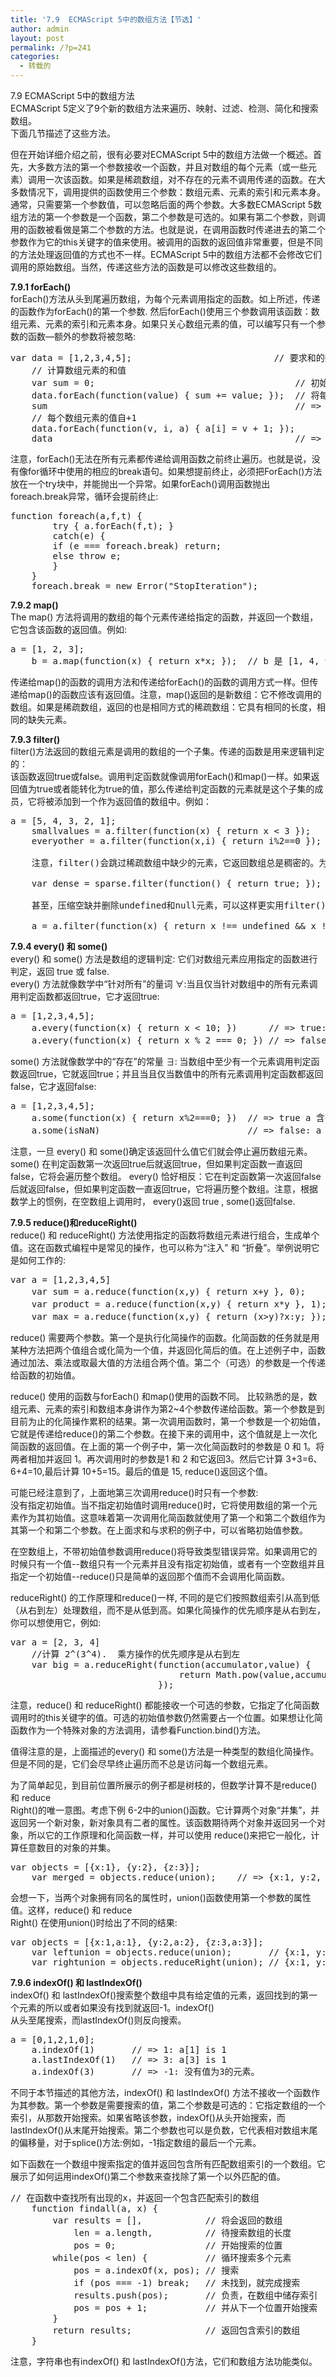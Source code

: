 ```yaml
---
title: '7.9  ECMAScript 5中的数组方法【节选】'
author: admin
layout: post
permalink: /?p=241
categories:
  - 转载的
---
```

7.9 ECMAScript 5中的数组方法  
ECMAScript 5定义了9个新的数组方法来遍历、映射、过滤、检测、简化和搜索数组。  
下面几节描述了这些方法。

但在开始详细介绍之前，很有必要对ECMAScript 5中的数组方法做一个概述。首先，大多数方法的第一个参数接收一个函数，并且对数组的每个元素（或一些元素）调用一次该函数。如果是稀疏数组，对不存在的元素不调用传递的函数。在大多数情况下，调用提供的函数使用三个参数：数组元素、元素的索引和元素本身。通常，只需要第一个参数值，可以忽略后面的两个参数。大多数ECMAScript 5数组方法的第一个参数是一个函数，第二个参数是可选的。如果有第二个参数，则调用的函数被看做是第二个参数的方法。也就是说，在调用函数时传递进去的第二个参数作为它的this关键字的值来使用。被调用的函数的返回值非常重要，但是不同的方法处理返回值的方式也不一样。ECMAScript 5中的数组方法都不会修改它们调用的原始数组。当然，传递这些方法的函数是可以修改这些数组的。

**7.9.1 forEach()**  
forEach()方法从头到尾遍历数组，为每个元素调用指定的函数。如上所述，传递的函数作为forEach()的第一个参数. 然后forEach()使用三个参数调用该函数：数组元素、元素的索引和元素本身。如果只关心数组元素的值，可以编写只有一个参数的函数&#8212;额外的参数将被忽略:

<pre>var data = [1,2,3,4,5];                           // 要求和的数组
    // 计算数组元素的和值
    var sum = 0;                                      // 初始为0
    data.forEach(function(value) { sum += value; });  // 将每个值累加到sum上
    sum                                               // => 15
    // 每个数组元素的值自+1
    data.forEach(function(v, i, a) { a[i] = v + 1; });
    data                                              // => [2,3,4,5,6]</pre>

注意，forEach()无法在所有元素都传递给调用函数之前终止遍历。也就是说，没有像for循环中使用的相应的break语句。如果想提前终止，必须把ForEach()方法放在一个try块中，并能抛出一个异常。如果forEach()调用函数抛出foreach.break异常，循环会提前终止:

<pre>function foreach(a,f,t) {
        try { a.forEach(f,t); }
        catch(e) {
        if (e === foreach.break) return; 
        else throw e;
        }
    }
    foreach.break = new Error("StopIteration");</pre>

**7.9.2 map()**  
The map() 方法将调用的数组的每个元素传递给指定的函数，并返回一个数组，它包含该函数的返回值。例如:

<pre>a = [1, 2, 3];
    b = a.map(function(x) { return x*x; });  // b 是 [1, 4, 9]</pre>

传递给map()的函数的调用方法和传递给forEach()的函数的调用方式一样。但传递给map()的函数应该有返回值。注意，map()返回的是新数组：它不修改调用的数组。如果是稀疏数组，返回的也是相同方式的稀疏数组：它具有相同的长度，相同的缺失元素。

**7.9.3 filter()**  
filter()方法返回的数组元素是调用的数组的一个子集。传递的函数是用来逻辑判定的：  
该函数返回true或false。调用判定函数就像调用forEach()和map()一样。如果返回值为true或者能转化为true的值，那么传递给判定函数的元素就是这个子集的成员，它将被添加到一个作为返回值的数组中。例如：

<pre>a = [5, 4, 3, 2, 1];
    smallvalues = a.filter(function(x) { return x &lt; 3 });   // [2, 1]
    everyother = a.filter(function(x,i) { return i%2==0 }); // [5, 3, 1]
    
    注意，filter()会跳过稀疏数组中缺少的元素，它返回数组总是稠密的。为了压缩稀疏数组的空缺，代码如下：
    
    var dense = sparse.filter(function() { return true; });
    
    甚至，压缩空缺并删除undefined和null元素，可以这样更实用filter()：
    
    a = a.filter(function(x) { return x !== undefined &#038;&#038; x != null; });</pre>

**7.9.4 every() 和 some()**  
every() 和 some() 方法是数组的逻辑判定: 它们对数组元素应用指定的函数进行判定，返回 true 或 false.  
every() 方法就像数学中“针对所有”的量词 ∀:当且仅当针对数组中的所有元素调用判定函数都返回true，它才返回true:

<pre>a = [1,2,3,4,5];
    a.every(function(x) { return x &lt; 10; })      // => true: 所有值&lt; 10.
    a.every(function(x) { return x % 2 === 0; }) // => false: 不是所有的值都是偶数</pre>

some() 方法就像数学中的“存在”的常量 ∃: 当数组中至少有一个元素调用判定函数返回true，它就返回true；并且当且仅当数值中的所有元素调用判定函数都返回false，它才返回false:

<pre>a = [1,2,3,4,5];
    a.some(function(x) { return x%2===0; })  // => true a 含有偶数值
    a.some(isNaN)                            // => false: a 不包含非数值元素.</pre>

注意，一旦 every() 和 some()确定该返回什么值它们就会停止遍历数组元素。 some() 在判定函数第一次返回true后就返回true，但如果判定函数一直返回false，它将会遍历整个数组。 every() 恰好相反：它在判定函数第一次返回false后就返回false，但如果判定函数一直返回true，它将遍历整个数组。注意，根据数学上的惯例，在空数组上调用时， every()返回 true , some()返回false.

**7.9.5 reduce()和reduceRight()**  
reduce() 和 reduceRight() 方法使用指定的函数将数组元素进行组合，生成单个值。这在函数式编程中是常见的操作，也可以称为“注入” 和 “折叠”。举例说明它是如何工作的:

<pre>var a = [1,2,3,4,5]
    var sum = a.reduce(function(x,y) { return x+y }, 0);     // 数组求和
    var product = a.reduce(function(x,y) { return x*y }, 1); // 数组求积
    var max = a.reduce(function(x,y) { return (x>y)?x:y; }); // 求最大值</pre>

reduce() 需要两个参数。第一个是执行化简操作的函数。化简函数的任务就是用某种方法把两个值组合或化简为一个值，并返回化简后的值。在上述例子中，函数通过加法、乘法或取最大值的方法组合两个值。第二个（可选）的参数是一个传递给函数的初始值。

reduce() 使用的函数与forEach() 和map()使用的函数不同。 比较熟悉的是，数组元素、元素的索引和数组本身讲作为第2~4个参数传递给函数。第一个参数是到目前为止的化简操作累积的结果。第一次调用函数时，第一个参数是一个初始值，它就是传递给reduce()的第二个参数。在接下来的调用中，这个值就是上一次化简函数的返回值。在上面的第一个例子中，第一次化简函数时的参数是 0 和 1。将两者相加并返回 1。再次调用时的参数是1 和 2 和它返回3。然后它计算 3+3=6、 6+4=10,最后计算 10+5=15。最后的值是 15, reduce()返回这个值。

可能已经注意到了，上面地第三次调用reduce()时只有一个参数:  
没有指定初始值。当不指定初始值时调用reduce()时，它将使用数组的第一个元素作为其初始值。这意味着第一次调用化简函数就使用了第一个和第二个数组作为其第一个和第二个参数。在上面求和与求积的例子中，可以省略初始值参数。

在空数组上，不带初始值参数调用reduce()将导致类型错误异常。如果调用它的时候只有一个值--数组只有一个元素并且没有指定初始值，或者有一个空数组并且指定一个初始值--reduce()只是简单的返回那个值而不会调用化简函数。

reduceRight() 的工作原理和reduce()一样, 不同的是它们按照数组索引从高到低（从右到左）处理数组，而不是从低到高。如果化简操作的优先顺序是从右到左，你可以想使用它，例如:

<pre>var a = [2, 3, 4]
    //计算 2^(3^4).  乘方操作的优先顺序是从右到左
    var big = a.reduceRight(function(accumulator,value) {
                                return Math.pow(value,accumulator);
                            });</pre>

注意，reduce() 和 reduceRight() 都能接收一个可选的参数，它指定了化简函数调用时的this关键字的值。可选的初始值参数仍然需要占一个位置。如果想让化简函数作为一个特殊对象的方法调用，请参看Function.bind()方法。

值得注意的是，上面描述的every() 和 some()方法是一种类型的数组化简操作。但是不同的是，它们会尽早终止遍历而不总是访问每一个数组元素。

为了简单起见，到目前位置所展示的例子都是树枝的，但数学计算不是reduce() 和 reduce  
Right()的唯一意图。考虑下例 6-2中的union()函数。它计算两个对象“并集”，并返回另一个新对象，新对象具有二者的属性。该函数期待两个对象并返回另一个对象，所以它的工作原理和化简函数一样，并可以使用 reduce()来把它一般化，计算任意数目的对象的并集。

<pre>var objects = [{x:1}, {y:2}, {z:3}];
    var merged = objects.reduce(union);    // => {x:1, y:2, z:3}</pre>

会想一下，当两个对象拥有同名的属性时，union()函数使用第一个参数的属性值。这样，reduce() 和 reduce  
Right() 在使用union()时给出了不同的结果:

<pre>var objects = [{x:1,a:1}, {y:2,a:2}, {z:3,a:3}];
    var leftunion = objects.reduce(union);       // {x:1, y:2, z:3, a:1}
    var rightunion = objects.reduceRight(union); // {x:1, y:2, z:3, a:3}</pre>

**7.9.6 indexOf() 和 lastIndexOf()**  
indexOf() 和 lastIndexOf()搜索整个数组中具有给定值的元素，返回找到的第一个元素的所以或者如果没有找到就返回-1。indexOf()  
从头至尾搜索，而lastIndexOf()则反向搜索。

<pre>a = [0,1,2,1,0];
    a.indexOf(1)       // => 1: a[1] is 1
    a.lastIndexOf(1)   // => 3: a[3] is 1
    a.indexOf(3)       // => -1: 没有值为3的元素。</pre>

不同于本节描述的其他方法，indexOf() 和 lastIndexOf() 方法不接收一个函数作为其参数。第一个参数是需要搜索的值，第二个参数是可选的：它指定数组的一个索引，从那数开始搜索。如果省略该参数，indexOf()从头开始搜索，而 lastIndexOf()从末尾开始搜索。第二个参数也可以是负数，它代表相对数组末尾的偏移量，对于splice()方法:例如，-1指定数组的最后一个元素。

如下函数在一个数组中搜索指定的值并返回包含所有匹配数组索引的一个数组。它展示了如何运用indexOf()第二个参数来查找除了第一个以外匹配的值。

<pre>// 在函数中查找所有出现的x，并返回一个包含匹配索引的数组
    function findall(a, x) {
        var results = [],            // 将会返回的数组
            len = a.length,          // 待搜索数组的长度
            pos = 0;                 // 开始搜索的位置
        while(pos &lt; len) {           // 循环搜索多个元素
            pos = a.indexOf(x, pos); // 搜索
            if (pos === -1) break;   // 未找到，就完成搜索
            results.push(pos);       // 负责，在数组中储存索引
            pos = pos + 1;           // 并从下一个位置开始搜索
        }
        return results;              // 返回包含索引的数组
    }</pre>

注意，字符串也有indexOf() 和 lastIndexOf()方法，它们和数组方法功能类似。
